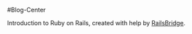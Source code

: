 #Blog-Center

Introduction to Ruby on Rails, created with help by [RailsBridge](http://railsbridge.org).